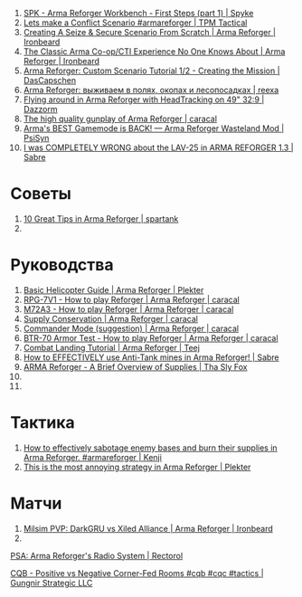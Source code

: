 1. [SPK - Arma Reforger Workbench - First Steps (part 1) | Spyke](https://www.youtube.com/watch?v=aUqsOU3r5c8)
2. [Lets make a Conflict Scenario #armareforger | TPM Tactical](https://www.youtube.com/watch?v=GsCWu77Bw9o)
3. [Creating A Seize & Secure Scenario From Scratch | Arma Reforger | Ironbeard](https://www.youtube.com/watch?v=LiqHZYUsTkI)
4. [The Classic Arma Co-op/CTI Experience No One Knows About | Arma Reforger | Ironbeard](https://www.youtube.com/watch?v=GFpJ28qqXSk)
5. [Arma Reforger: Custom Scenario Tutorial 1/2 - Creating the Mission | DasCapschen](https://www.youtube.com/watch?v=AyGeke4kDck)
6. [Arma Reforger: выживаем в полях, окопах и лесопосадках | reexa](https://www.youtube.com/watch?v=nHrwjN5GMK0)
7. [Flying around in Arma Reforger with HeadTracking on 49" 32:9 | Dazzorm](https://www.youtube.com/watch?v=zklwG2PKDjc)
8. [The high quality gunplay of Arma Reforger | caracal](https://www.youtube.com/watch?v=1OLmRlCOjFw)
9. [Arma's BEST Gamemode is BACK! — Arma Reforger Wasteland Mod | PsiSyn](https://www.youtube.com/watch?v=JAzfNmy4y2I)
10. [I was COMPLETELY WRONG about the LAV-25 in ARMA REFORGER 1.3 | Sabre](https://www.youtube.com/watch?v=iLbBELox6TI)

# Советы
1. [10 Great Tips in Arma Reforger | spartank](https://www.youtube.com/watch?v=iQcjXSUSlEk)
2. 


# Руководства
1. [Basic Helicopter Guide | Arma Reforger | Plekter](https://www.youtube.com/watch?v=zBPfID9wQuQ)
2. [RPG-7V1 - How to play Reforger | Arma Reforger | caracal](https://www.youtube.com/watch?v=KZmN-rtlNq4)
3. [M72A3 - How to play Reforger | Arma Reforger | caracal](https://www.youtube.com/watch?v=FO5TQisaHk8)
4. [Supply Conservation | Arma Reforger | caracal](https://www.youtube.com/watch?v=HZPKj4_zeyU)
5. [Commander Mode (suggestion) | Arma Reforger | caracal](https://www.youtube.com/watch?v=xBUnL7k-REA)
6. [BTR-70 Armor Test - How to play Reforger | Arma Reforger | caracal](https://www.youtube.com/watch?v=vHsujA3IJyk)
7. [Combat Landing Tutorial | Arma Reforger | Teej](https://www.youtube.com/watch?v=UEa1e6H79LE)
8. [How to EFFECTIVELY use Anti-Tank mines in Arma Reforger! | Sabre](https://www.youtube.com/watch?v=8Xmts7yP70c)
9. [ARMA Reforger - A Brief Overview of Supplies | Tha Sly Fox](https://www.youtube.com/watch?v=2eokMA_oRDA)
10. 
11. 

# Тактика
1. [How to effectively sabotage enemy bases and burn their supplies in Arma Reforger. #armareforger | Kenji](https://www.youtube.com/watch?v=quOPSYwYKHE)
2. [This is the most annoying strategy in Arma Reforger | Plekter](https://www.youtube.com/watch?v=YviOsYcWpQw)

# Матчи
1. [Milsim PVP: DarkGRU vs Xiled Alliance | Arma Reforger | Ironbeard](https://www.youtube.com/watch?v=FBU85Cv8-9Y)
2. 


[PSA: Arma Reforger's Radio System | Rectorol](https://www.youtube.com/watch?v=x51dhsY0L9Q)


[CQB - Positive vs Negative Corner-Fed Rooms #cqb #cqc #tactics | Gungnir Strategic LLC](https://www.youtube.com/watch?v=8HKJ300y0VY)
